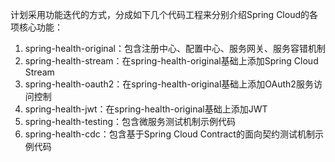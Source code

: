 计划采用功能迭代的方式，分成如下几个代码工程来分别介绍Spring Cloud的各项核心功能：
1. spring-health-original：包含注册中心、配置中心、服务网关、服务容错机制
2. spring-health-stream：在spring-health-original基础上添加Spring Cloud Stream
3. spring-health-oauth2：在spring-health-original基础上添加OAuth2服务访问控制
4. spring-health-jwt：在spring-health-original基础上添加JWT
5. spring-health-testing：包含微服务测试机制示例代码
6. spring-health-cdc：包含基于Spring Cloud Contract的面向契约测试机制示例代码

